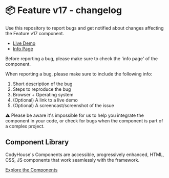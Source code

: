 # 📦 Feature v17 - changelog

Use this repository to report bugs and get notified about changes affecting the Feature v17 component.

- [Live Demo](https://codyhouse.co/ds/components/app/feature-v17)
- [Info Page](https://codyhouse.co/ds/components/info/feature-v17)

Before reporting a bug, please make sure to check the 'info page' of the component. 

When reporting a bug, please make sure to include the following info:

1. Short description of the bug
2. Steps to reproduce the bug
3. Browser + Operating system
4. (Optional) A link to a live demo
5. (Optional) A screencast/screenshot of the issue

⚠️ Please be aware it's impossible for us to help you integrate the component in your code, or check for bugs when the component is part of a complex project.

## Component Library

CodyHouse's Components are accessible, progressively enhanced, HTML, CSS, JS components that work seamlessly with the framework.

[Explore the Components](https://codyhouse.co/ds/components)
